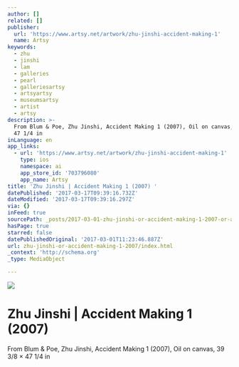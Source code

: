 ```yaml
---
author: []
related: []
publisher:
  url: 'https://www.artsy.net/artwork/zhu-jinshi-accident-making-1'
  name: Artsy
keywords:
  - zhu
  - jinshi
  - lam
  - galleries
  - pearl
  - galleriesartsy
  - artsyartsy
  - museumsartsy
  - artist
  - artsy
description: >-
  From Blum & Poe, Zhu Jinshi, Accident Making 1 (2007), Oil on canvas, 39 3/8 ×
  47 1/4 in
inLanguage: en
app_links:
  - url: 'https://www.artsy.net/artwork/zhu-jinshi-accident-making-1'
    type: ios
    namespace: ai
    app_store_id: '703796080'
    app_name: Artsy
title: 'Zhu Jinshi | Accident Making 1 (2007) '
datePublished: '2017-03-17T09:39:16.732Z'
dateModified: '2017-03-17T09:39:16.297Z'
via: {}
inFeed: true
sourcePath: _posts/2017-03-01-zhu-jinshi-or-accident-making-1-2007-or-artsy.md
hasPage: true
starred: false
datePublishedOriginal: '2017-03-01T11:23:46.887Z'
url: zhu-jinshi-or-accident-making-1-2007/index.html
_context: 'http://schema.org'
_type: MediaObject

---
```

![](https://the-grid-user-content.s3-us-west-2.amazonaws.com/34b38610-b439-4786-89b2-930ae33c8f6d.jpg)

# Zhu Jinshi | Accident Making 1 (2007) 

From Blum & Poe, Zhu Jinshi, Accident Making 1 (2007), Oil on canvas, 39 3/8 × 47 1/4 in